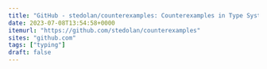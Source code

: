 ```yaml
---
title: "GitHub - stedolan/counterexamples: Counterexamples in Type Systems"
date: 2023-07-08T13:54:58+0000
itemurl: "https://github.com/stedolan/counterexamples"
sites: "github.com"
tags: ["typing"]
draft: false
---
```

